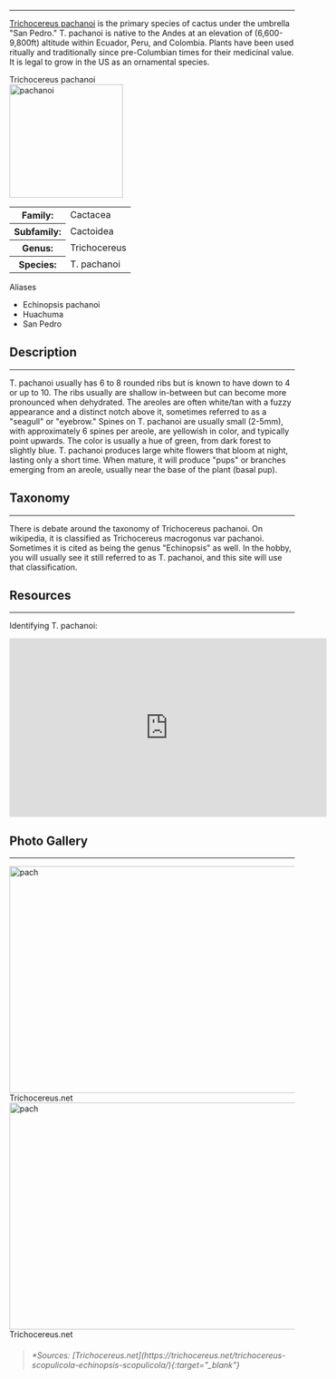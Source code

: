 <hr>

[Trichocereus pachanoi](https://en.wikipedia.org/wiki/Trichocereus_macrogonus_var._pachanoi) is the primary species of cactus under the umbrella "San Pedro." T. pachanoi is native to the Andes at an elevation of (6,600-9,800ft) altitude within Ecuador, Peru, and Colombia. Plants have been used ritually and traditionally since pre-Columbian times for their medicinal value. It is legal to grow in the US as an ornamental species.

<div class="infobox">
<div class="infobox-title">Trichocereus pachanoi</div>
<div class="infobox-image">
<img src="./pach.jpg" alt="pachanoi" width="200">

</div>
<table class="infobox-table">
<tr>
    <th class="parameter-title">Family: </th>
    <td>Cactacea</td>
</tr>
<tr>
    <th class="parameter-title">Subfamily: </th>
    <td>Cactoidea</td>
</tr>
<tr>
    <th class="parameter-title" >Genus: </th>
    <td>Trichocereus</td>
</tr>
<tr>
    <th class="parameter-title">Species: </th>
    <td>T. pachanoi</td>
</tr>
</table>
<div class="infobox-title">Aliases</div>
<ul class="infobox-table">
    <li class="alias-name">Echinopsis pachanoi</li>
    <li class="alias-name">Huachuma</li>
    <li class="alias-name">San Pedro</li>
</ul>
</div>

## Description
---
T. pachanoi usually has 6 to 8 rounded ribs but is known to have down to 4 or up to 10. The ribs usually are shallow in-between but can become more pronounced when dehydrated. The areoles are often white/tan with a fuzzy appearance and a distinct notch above it, sometimes referred to as a "seagull" or "eyebrow." Spines on T. pachanoi are usually small (2-5mm), with approximately 6 spines per areole, are yellowish in color, and typically point upwards. The color is usually a hue of green, from dark forest to slightly blue. T. pachanoi produces large white flowers that bloom at night, lasting only a short time. When mature, it will produce "pups" or branches emerging from an areole, usually near the base of the plant (basal pup).

## Taxonomy
---
There is debate around the taxonomy of Trichocereus pachanoi. On wikipedia, it is classified as Trichocereus macrogonus var pachanoi. Sometimes it is cited as being the genus "Echinopsis" as well. In the hobby, you will usually see it still referred to as T. pachanoi, and this site will use that classification.

## Resources
---
Identifying T. pachanoi:
<iframe width="560" height="315" src="https://www.youtube.com/embed/TsBpWUQlESE?si=TX19GQVK3ANbMHLg" title="YouTube video player" frameborder="0" allow="accelerometer; autoplay; clipboard-write; encrypted-media; gyroscope; picture-in-picture; web-share" allowfullscreen></iframe>

## Photo Gallery
---
<div class="gallery-container">
<div class="gallery">
  <a target="_blank" href="./pach1.jpg">
    <img src="./pach1.jpg" alt="pach" width="600" height="400">
  </a>
  <div class="desc">Trichocereus.net</div>
</div>

<div class="gallery">
  <a target="_blank" href="./pach2.jpg">
    <img src="./pach2.jpg" alt="pach" width="600" height="400">
  </a>
  <div class="desc">Trichocereus.net</div>
</div>
</div>

><h6>*Sources: [Trichocereus.net](https://trichocereus.net/trichocereus-scopulicola-echinopsis-scopulicola/){:target="_blank"}</h6>